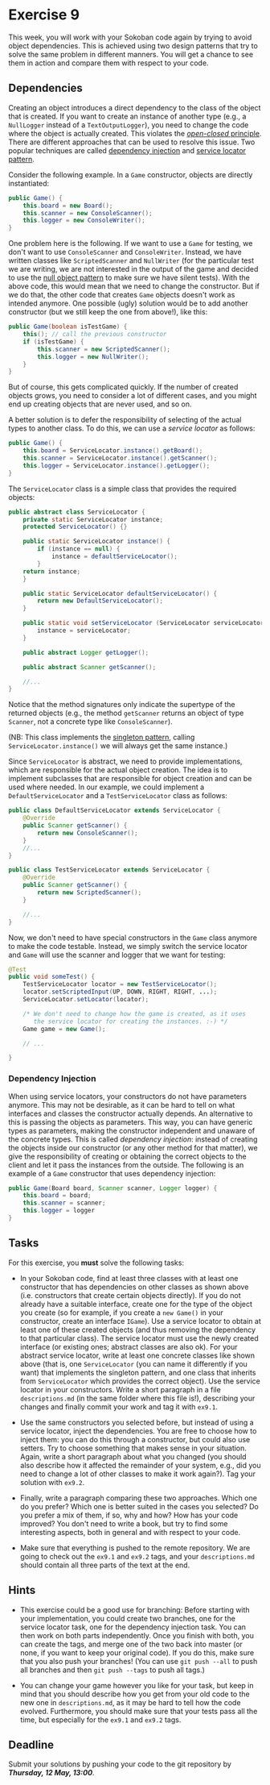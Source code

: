 # Exercise 9

This week, you will work with your Sokoban code again by trying to avoid 
object dependencies. This is achieved using two design patterns that try to 
solve the same problem in different manners. You will get a chance to see them 
in action and compare them with respect to your code.

## Dependencies

Creating an object introduces a direct dependency to the class of the object 
that is created. If you want to create an instance of another type (e.g., a 
`NullLogger` instead of a `TextOutputLogger`), you need to change the code 
where the object is actually created. This violates the [*open-closed* 
principle](https://en.wikipedia.org/wiki/Open/closed_principle). There are 
different approaches that can be used to resolve this issue. Two popular 
techniques are called [dependency 
injection](https://en.wikipedia.org/wiki/Dependency_injection) and [service 
locator pattern](https://en.wikipedia.org/wiki/Service_locator_pattern).

Consider the following example. In a `Game` constructor, objects are directly 
instantiated:
```java
public Game() {
	this.board = new Board();
	this.scanner = new ConsoleScanner();
	this.logger = new ConsoleWriter();
}
```
One problem here is the following. If we want to use a `Game` for testing, we 
don't want to use `ConsoleScanner` and `ConsoleWriter`. Instead, we have 
written classes like `ScriptedScanner` and `NullWriter` (for the particular 
test we are writing, we are not interested in the output of the game and 
decided to use the [null object 
pattern](https://en.wikipedia.org/wiki/Null_Object_pattern) to make sure we 
have silent tests). With the above code, this would mean that we need to 
change the constructor. But if we do that, the other code that creates `Game` 
objects doesn't work as intended anymore. One possible (ugly) solution would 
be to add another constructor (but we still keep the one from above!), like 
this:
```java
public Game(boolean isTestGame) {
	this(); // call the previous constructor
	if (isTestGame) {
		this.scanner = new ScriptedScanner();
		this.logger = new NullWriter();
	}
}
```
But of course, this gets complicated quickly. If the number of created objects 
grows, you need to consider a lot of different cases, and you might end up 
creating objects that are never used, and so on.

A better solution is to defer the responsibility of selecting of the actual 
types to another class. To do this, we can use a *service locator* as follows:
```java
public Game() {
	this.board = ServiceLocator.instance().getBoard();
	this.scanner = ServiceLocator.instance().getScanner();
	this.logger = ServiceLocator.instance().getLogger();
}
```
The `ServiceLocator` class is a simple class that provides the required 
objects:
```java
public abstract class ServiceLocator {
	private static ServiceLocator instance;
	protected ServiceLocator() {}

	public static ServiceLocator instance() {
		if (instance == null) {
			instance = defaultServiceLocator();
		}
	return instance;
	}

	public static ServiceLocator defaultServiceLocator() {
		return new DefaultServiceLocator();
	}

	public static void setServiceLocator (ServiceLocator serviceLocator) {
		instance = serviceLocator;
	}

	public abstract Logger getLogger();

	public abstract Scanner getScanner();

	//...
}
```
Notice that the method signatures only indicate the supertype of the returned 
objects (e.g., the method `getScanner` returns an object of type `Scanner`, 
not a concrete type like `ConsoleScanner`).

(NB: This class implements the [singleton
pattern](https://en.wikipedia.org/wiki/Singleton_pattern), calling 
`ServiceLocator.instance()` we will always get the same instance.)

Since `ServiceLocator` is abstract, we need to provide implementations, which 
are responsible for the actual object creation. The idea is to implement 
subclasses that are responsible for object creation and can be used where 
needed. In our example, we could implement a `DefaultServiceLocator` and a 
`TestServiceLocator` class as follows:
```java
public class DefaultServiceLocator extends ServiceLocator {
	@Override
	public Scanner getScanner() {
		return new ConsoleScanner();
	}
	//...
}

public class TestServiceLocator extends ServiceLocator {
	@Override
	public Scanner getScanner() {
		return new ScriptedScanner();
	}

	//...
}
```
Now, we don't need to have special constructors in the `Game` class anymore to 
make the code testable. Instead, we simply switch the service locator and 
`Game` will use the scanner and logger that we want for testing:
```java
@Test
public void someTest() {
	TestServiceLocator locator = new TestServiceLocator();
	locator.setScriptedInput(UP, DOWN, RIGHT, RIGHT, ...);
	ServiceLocator.setLocator(locator);

	/* We don't need to change how the game is created, as it uses
	   the service locator for creating the instances. :-) */
	Game game = new Game();

	// ...

}
```


### Dependency Injection

When using service locators, your constructors do not have parameters anymore. 
This may not be desirable, as it can be hard to tell on what interfaces and 
classes the constructor actually depends. An alternative to this is passing 
the objects as parameters. This way, you can have generic types as parameters, 
making the constructor independent and unaware of the concrete types. This is 
called *dependency injection*: instead of creating the objects inside our 
constructor (or any other method for that matter), we give the responsibility 
of creating or obtaining the correct objects to the client and let it pass the 
instances from the outside. The following is an example of a `Game` 
constructor that uses dependency injection:
```java
public Game(Board board, Scanner scanner, Logger logger) {
	this.board = board;
	this.scanner = scanner;
	this.logger = logger
}
```


## Tasks

For this exercise, you **must** solve the following tasks:

- In your Sokoban code, find at least three classes with at least one 
  constructor that has dependencies on other classes as shown above (i.e. 
  constructors that create certain objects directly). If you do not already 
  have a suitable interface, create one for the type of the object you create 
  (so for example, if you create a `new Game()` in your constructor, create an 
  interface `IGame`). Use a service locator to obtain at least one of these 
  created objects (and thus removing the dependency to that particular class). 
  The service locator must use the newly created interface (or existing ones; 
  abstract classes are also ok). For your abstract service locator, write at 
  least one concrete classes like shown above (that is, one `ServiceLocator` 
  (you can name it differently if you want) that implements the singleton 
  pattern, and one class that inherits from `ServiceLocator` which provides 
  the correct object). Use the service locator in your constructors. Write a 
  short paragraph in a file `descriptions.md` (in the same folder where this 
  file is!), describing your changes and finally commit your work and tag it 
  with `ex9.1`.

- Use the same constructors you selected before, but instead of using a 
  service locator, inject the dependencies. You are free to choose how to 
  inject them: you can do this through a constructor, but could also use 
  setters. Try to choose something that makes sense in your situation. Again, 
  write a short paragraph about what you changed (you should also describe how 
  it affected the remainder of your system, e.g., did you need to change a lot 
  of other classes to make it work again?). Tag your solution with `ex9.2`.

- Finally, write a paragraph comparing these two approaches. Which one do you 
  prefer? Which one is better suited in the cases you selected? Do you prefer 
  a mix of them, if so, why and how? How has your code improved? You don't 
  need to write a book, but try to find some interesting aspects, both in 
  general and with respect to your code.

- Make sure that everything is pushed to the remote repository. We are going 
  to check out the `ex9.1` and `ex9.2` tags, and your `descriptions.md` should 
  contain all three parts of the text at the end.


## Hints

- This exercise could be a good use for branching: Before starting with your 
  implementation, you could create two branches, one for the service locator 
  task, one for the dependency injection task. You can then work on both parts 
  independently. Once you finish with both, you can create the tags, and merge 
  one of the two back into master (or none, if you want to keep your original 
  code). If you do this, make sure that you also push your branches! (You can 
  use `git push --all` to push all branches and then `git push --tags` to push 
  all tags.)

- You can change your game however you like for your task, but keep in mind 
  that you should describe how you get from your old code to the new one in 
  `descriptions.md`, as it may be hard to tell how the code evolved. 
  Furthermore, you should make sure that your tests pass all the time, but 
  especially for the `ex9.1` and `ex9.2` tags.


## Deadline

Submit your solutions by pushing your code to the git repository by 
___Thursday, 12 May, 13:00___.
